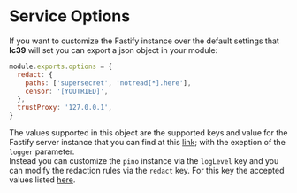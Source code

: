 # Service Options
If you want to customize the Fastify instance over the default settings that **lc39** will set
you can export a json object in your module:
```javascript
module.exports.options = {
  redact: {
    paths: ['supersecret', 'notread[*].here'],
    censor: '[YOUTRIED]',
  },
  trustProxy: '127.0.0.1',
}
```

The values supported in this object are the supported keys and value for the Fastify server instance
that you can find at this [link][fastify-server-options]; with the exeption of the `logger` parameter.  
Instead you can customize the `pino` instance via the `logLevel` key and you can modify the redaction rules
via the `redact` key. For this key the accepted values listed [here][pino-redact-options].


[fastify-server-options]: https://github.com/fastify/fastify/blob/master/docs/Server.md
[pino-redact-options]: https://github.com/pinojs/pino/blob/master/docs/redaction.md
